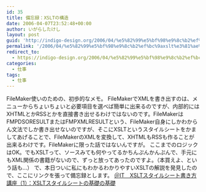```yaml
---
id: 35
title: 備忘録：XSLTの構造
date: 2006-04-07T23:52:48+00:00
author: いがらしたけし
layout: post
guid: 'http://indigo-design.org/2006/04/%e5%82%99%e5%bf%98%e9%8c%b2%ef%bc%9axslt%e3%81%ae%e6%a7%8b%e9%80%a0/'
permalink: '/2006/04/%e5%82%99%e5%bf%98%e9%8c%b2%ef%bc%9axslt%e3%81%ae%e6%a7%8b%e9%80%a0/'
redirect_to:
  - https://indigo-design.org/2006/04/%e5%82%99%e5%bf%98%e9%8c%b2%ef%bc%9axslt%e3%81%ae%e6%a7%8b%e9%80%a0/
categories:
  - 仕事
tags:
  - 仕事
---
```

FileMaker使いのための、初歩的なメモ。
FileMakerでXMLを書き出すのは、メニューからちょいちょいと必要項目を選べば簡単に出来るのですが、内部的にはXHTMLとかRSSとかを直接書き出せるわけではないのです。FileMakerはFMPDSORESULTまたはFMPXMLRESULTという、FileMaker自身にしかわからん文法でしか書き出せないのですが、そこにXSLTというスタイルシートをかましてあげることで、FileMakerのXMLを変換して、XHTMLもRSSも作ることが出来るわけです。FileMakerに限った話ではないんですが。
ここまでのロジックはOK。でもXSLTって、ソースみても何やってるかちんぷんかんぷんで、手元にもXML関係の書籍がないので、ずっと放ってあったのですよ。（本買えよ、という話も…）
で、本日ついに私にもわかるわかりやすいXSLTの解説を発見したので、ここにリンクを張って備忘録とします。
<a href="http://www.atmarkit.co.jp/fxml/tanpatsu/10xslt/xslt01.html" target="_blank">＠IT　XSLTスタイルシート書き方講座（1）：XSLTスタイルシートの基礎の基礎</a>